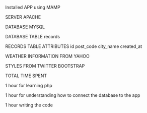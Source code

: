 Installed APP using MAMP

SERVER APACHE

DATABASE MYSQL

DATABASE TABLE records

RECORDS TABLE ATTRIBUTES
  id
  post_code
  city_name
  created_at

WEATHER INFORMATION FROM YAHOO

STYLES FROM TWITTER BOOTSTRAP

TOTAL TIME SPENT

  1 hour for learning php
  
  1 hour for understanding how to connect the database to the app
  
  1 hour writing the code
